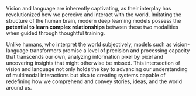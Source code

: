 Vision and language are inherently captivating, as their interplay has revolutionized how we perceive and interact with the world. Imitating the structure of the human brain, modern deep learning models possess the <strong>potential to learn complex relationships</strong> between these two modalities when guided through thoughtful training. 

Unlike humans, who interpret the world subjectively, models such as vision-language transformers promise a level of precision and processing capacity that transcends our own, analyzing information pixel by pixel and uncovering insights that might otherwise be missed. This intersection of vision and language not only holds the key to advancing our understanding of multimodal interactions but also to creating systems capable of redefining how we comprehend and convey stories, ideas, and the world around us.
